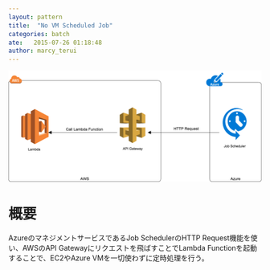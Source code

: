```yaml
---
layout: pattern
title:  "No VM Scheduled Job"
categories: batch
ate:   2015-07-26 01:18:48
author: marcy_terui
---
```


![No VM Scheduled Job](/images/no-vm-scheduled-job.png "No VM Scheduled Job")

# 概要
AzureのマネジメントサービスであるJob SchedulerのHTTP Request機能を使い、AWSのAPI Gatewayにリクエストを飛ばすことでLambda Functionを起動することで、EC2やAzure VMを一切使わずに定時処理を行う。
